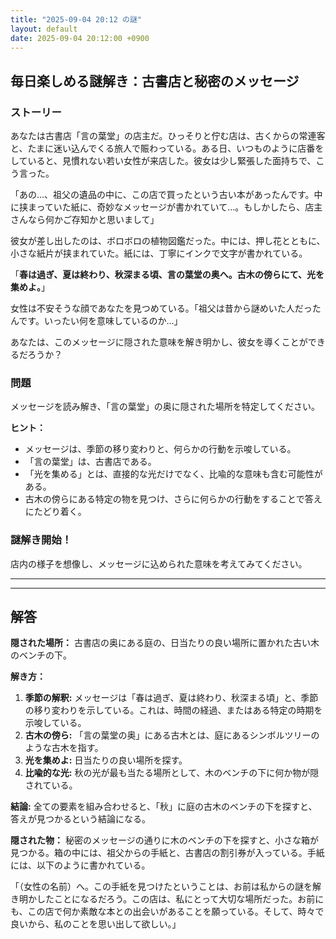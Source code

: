```yaml
---
title: "2025-09-04 20:12 の謎"
layout: default
date: 2025-09-04 20:12:00 +0900
---
```

## 毎日楽しめる謎解き：古書店と秘密のメッセージ

### ストーリー

あなたは古書店「言の葉堂」の店主だ。ひっそりと佇む店は、古くからの常連客と、たまに迷い込んでくる旅人で賑わっている。ある日、いつものように店番をしていると、見慣れない若い女性が来店した。彼女は少し緊張した面持ちで、こう言った。

「あの…、祖父の遺品の中に、この店で買ったという古い本があったんです。中に挟まっていた紙に、奇妙なメッセージが書かれていて…。もしかしたら、店主さんなら何かご存知かと思いまして」

彼女が差し出したのは、ボロボロの植物図鑑だった。中には、押し花とともに、小さな紙片が挟まれていた。紙には、丁寧にインクで文字が書かれている。

「**春は過ぎ、夏は終わり、秋深まる頃、言の葉堂の奥へ。古木の傍らにて、光を集めよ。**」

女性は不安そうな顔であなたを見つめている。「祖父は昔から謎めいた人だったんです。いったい何を意味しているのか…」

あなたは、このメッセージに隠された意味を解き明かし、彼女を導くことができるだろうか？

### 問題

メッセージを読み解き、「言の葉堂」の奥に隠された場所を特定してください。

**ヒント：**

*   メッセージは、季節の移り変わりと、何らかの行動を示唆している。
*   「言の葉堂」は、古書店である。
*   「光を集める」とは、直接的な光だけでなく、比喩的な意味も含む可能性がある。
*   古木の傍らにある特定の物を見つけ、さらに何らかの行動をすることで答えにたどり着く。

### 謎解き開始！

店内の様子を想像し、メッセージに込められた意味を考えてみてください。

---
---

## 解答

**隠された場所：** 古書店の奥にある庭の、日当たりの良い場所に置かれた古い木のベンチの下。

**解き方：**

1.  **季節の解釈:** メッセージは「春は過ぎ、夏は終わり、秋深まる頃」と、季節の移り変わりを示している。これは、時間の経過、またはある特定の時期を示唆している。
2.  **古木の傍ら:** 「言の葉堂の奥」にある古木とは、庭にあるシンボルツリーのような古木を指す。
3.  **光を集めよ:** 日当たりの良い場所を探す。
4.  **比喩的な光:** 秋の光が最も当たる場所として、木のベンチの下に何か物が隠されている。

**結論:** 全ての要素を組み合わせると、「秋」に庭の古木のベンチの下を探すと、答えが見つかるという結論になる。

**隠された物：**
秘密のメッセージの通りに木のベンチの下を探すと、小さな箱が見つかる。箱の中には、祖父からの手紙と、古書店の割引券が入っている。手紙には、以下のように書かれている。

「（女性の名前）へ。この手紙を見つけたということは、お前は私からの謎を解き明かしたことになるだろう。この店は、私にとって大切な場所だった。お前にも、この店で何か素敵な本との出会いがあることを願っている。そして、時々で良いから、私のことを思い出して欲しい。」
